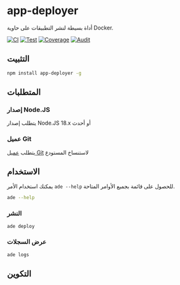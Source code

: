# app-deployer
أداة بسيطة لنشر التطبيقات على حاوية Docker.

[![CI](https://github.com/sumor-cloud/app-deployer/actions/workflows/ci.yml/badge.svg)](https://github.com/sumor-cloud/app-deployer/actions/workflows/ci.yml)
[![Test](https://github.com/sumor-cloud/app-deployer/actions/workflows/ut.yml/badge.svg)](https://github.com/sumor-cloud/app-deployer/actions/workflows/ut.yml)
[![Coverage](https://github.com/sumor-cloud/app-deployer/actions/workflows/coverage.yml/badge.svg)](https://github.com/sumor-cloud/app-deployer/actions/workflows/coverage.yml)
[![Audit](https://github.com/sumor-cloud/app-deployer/actions/workflows/audit.yml/badge.svg)](https://github.com/sumor-cloud/app-deployer/actions/workflows/audit.yml)

## التثبيت
```bash
npm install app-deployer -g
```

## المتطلبات

### إصدار Node.JS
يتطلب إصدار Node.JS 18.x أو أحدث

### عميل Git
يتطلب [عميل Git](https://git-scm.com/) لاستنساخ المستودع
## الاستخدام

يمكنك استخدام الأمر `ade --help` للحصول على قائمة بجميع الأوامر المتاحة.
```bash
ade --help
```

### النشر

```bash
ade deploy
```

### عرض السجلات

```bash
ade logs
```

## التكوين